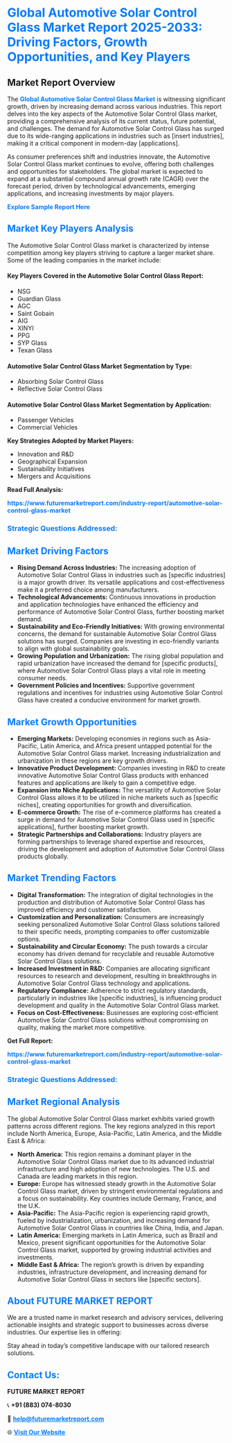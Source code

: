 <h1 style="color: #007BFF;">Global Automotive Solar Control Glass Market Report 2025-2033: Driving Factors, Growth Opportunities, and Key Players</h1>

<section id="overview">
<h2>Market Report Overview</h2>
<p>The <a href="https://www.futuremarketreport.com/industry-report/automotive-solar-control-glass-market" style="color: #007BFF; text-decoration: none;"><strong>Global Automotive Solar Control Glass Market</strong></a> is witnessing significant growth, driven by increasing demand across various industries. This report delves into the key aspects of the Automotive Solar Control Glass market, providing a comprehensive analysis of its current status, future potential, and challenges. The demand for Automotive Solar Control Glass has surged due to its wide-ranging applications in industries such as [insert industries], making it a critical component in modern-day [applications].</p>
<p>As consumer preferences shift and industries innovate, the Automotive Solar Control Glass market continues to evolve, offering both challenges and opportunities for stakeholders. The global market is expected to expand at a substantial compound annual growth rate (CAGR) over the forecast period, driven by technological advancements, emerging applications, and increasing investments by major players.</p>
</section>

<section id="overview">
<p><a href="https://www.futuremarketreport.com/request-sample/reportId=86093" style="color: #007BFF; text-decoration: none;"><strong>Explore Sample Report Here</strong></a></p>
</section>

<section id="key-players">
<h2 style="color: #007BFF;">Market Key Players Analysis</h2>
<p>The Automotive Solar Control Glass market is characterized by intense competition among key players striving to capture a larger market share. Some of the leading companies in the market include:</p>
<h4>Key Players Covered in the Automotive Solar Control Glass Report:</h4>
<ul><li>NSG</li><li>Guardian Glass</li><li>AGC</li><li>Saint Gobain</li><li>AIG</li><li>XINYI</li><li>PPG</li><li>SYP Glass</li><li>Texan Glass</li></ul>
<h4>Automotive Solar Control Glass Market Segmentation by Type:</h4>
<ul><li>Absorbing Solar Control Glass</li><li>Reflective Solar Control Glass</li></ul>

<h4>Automotive Solar Control Glass Market Segmentation by Application:</h4>
<ul><li>Passenger Vehicles</li><li>Commercial Vehicles</li></ul>
<p><strong>Key Strategies Adopted by Market Players:</strong></p>
<ul>
<li>Innovation and R&D</li>
<li>Geographical Expansion</li>
<li>Sustainability Initiatives</li>
<li>Mergers and Acquisitions</li>
</ul>
</section>

<section>
<p><strong>Read Full Analysis: </strong></p><a href="https://www.futuremarketreport.com/industry-report/automotive-solar-control-glass-market" style="color: #007BFF; text-decoration: none;"><strong>https://www.futuremarketreport.com/industry-report/automotive-solar-control-glass-market</strong></a>
<h3 style="color: #007BFF;">Strategic Questions Addressed:</h3>
</section>

<section id="driving-factors">
<h2 style="color: #007BFF;">Market Driving Factors</h2>
<ul>
<li><strong>Rising Demand Across Industries:</strong> The increasing adoption of Automotive Solar Control Glass in industries such as [specific industries] is a major growth driver. Its versatile applications and cost-effectiveness make it a preferred choice among manufacturers.</li>
<li><strong>Technological Advancements:</strong> Continuous innovations in production and application technologies have enhanced the efficiency and performance of Automotive Solar Control Glass, further boosting market demand.</li>
<li><strong>Sustainability and Eco-Friendly Initiatives:</strong> With growing environmental concerns, the demand for sustainable Automotive Solar Control Glass solutions has surged. Companies are investing in eco-friendly variants to align with global sustainability goals.</li>
<li><strong>Growing Population and Urbanization:</strong> The rising global population and rapid urbanization have increased the demand for [specific products], where Automotive Solar Control Glass plays a vital role in meeting consumer needs.</li>
<li><strong>Government Policies and Incentives:</strong> Supportive government regulations and incentives for industries using Automotive Solar Control Glass have created a conducive environment for market growth.</li>
</ul>
</section>

<section id="growth-opportunities">
<h2 style="color: #007BFF;">Market Growth Opportunities</h2>
<ul>
<li><strong>Emerging Markets:</strong> Developing economies in regions such as Asia-Pacific, Latin America, and Africa present untapped potential for the Automotive Solar Control Glass market. Increasing industrialization and urbanization in these regions are key growth drivers.</li>
<li><strong>Innovative Product Development:</strong> Companies investing in R&D to create innovative Automotive Solar Control Glass products with enhanced features and applications are likely to gain a competitive edge.</li>
<li><strong>Expansion into Niche Applications:</strong> The versatility of Automotive Solar Control Glass allows it to be utilized in niche markets such as [specific niches], creating opportunities for growth and diversification.</li>
<li><strong>E-commerce Growth:</strong> The rise of e-commerce platforms has created a surge in demand for Automotive Solar Control Glass used in [specific applications], further boosting market growth.</li>
<li><strong>Strategic Partnerships and Collaborations:</strong> Industry players are forming partnerships to leverage shared expertise and resources, driving the development and adoption of Automotive Solar Control Glass products globally.</li>
</ul>
</section>

<section id="trending-factors">
<h2 style="color: #007BFF;">Market Trending Factors</h2>
<ul>
<li><strong>Digital Transformation:</strong> The integration of digital technologies in the production and distribution of Automotive Solar Control Glass has improved efficiency and customer satisfaction.</li>
<li><strong>Customization and Personalization:</strong> Consumers are increasingly seeking personalized Automotive Solar Control Glass solutions tailored to their specific needs, prompting companies to offer customizable options.</li>
<li><strong>Sustainability and Circular Economy:</strong> The push towards a circular economy has driven demand for recyclable and reusable Automotive Solar Control Glass solutions.</li>
<li><strong>Increased Investment in R&D:</strong> Companies are allocating significant resources to research and development, resulting in breakthroughs in Automotive Solar Control Glass technology and applications.</li>
<li><strong>Regulatory Compliance:</strong> Adherence to strict regulatory standards, particularly in industries like [specific industries], is influencing product development and quality in the Automotive Solar Control Glass market.</li>
<li><strong>Focus on Cost-Effectiveness:</strong> Businesses are exploring cost-efficient Automotive Solar Control Glass solutions without compromising on quality, making the market more competitive.</li>
</ul>
</section>

<section>
<p><strong>Get Full Report: </strong></p><a href="https://www.futuremarketreport.com/industry-report/automotive-solar-control-glass-market" style="color: #007BFF; text-decoration: none;"><strong>https://www.futuremarketreport.com/industry-report/automotive-solar-control-glass-market</strong></a>
<h3 style="color: #007BFF;">Strategic Questions Addressed:</h3>
</section>


<section id="regional-analysis">
<h2 style="color: #007BFF;">Market Regional Analysis</h2>
<p>The global Automotive Solar Control Glass market exhibits varied growth patterns across different regions. The key regions analyzed in this report include North America, Europe, Asia-Pacific, Latin America, and the Middle East & Africa:</p>
<ul>
<li><strong>North America:</strong> This region remains a dominant player in the Automotive Solar Control Glass market due to its advanced industrial infrastructure and high adoption of new technologies. The U.S. and Canada are leading markets in this region.</li>
<li><strong>Europe:</strong> Europe has witnessed steady growth in the Automotive Solar Control Glass market, driven by stringent environmental regulations and a focus on sustainability. Key countries include Germany, France, and the U.K.</li>
<li><strong>Asia-Pacific:</strong> The Asia-Pacific region is experiencing rapid growth, fueled by industrialization, urbanization, and increasing demand for Automotive Solar Control Glass in countries like China, India, and Japan.</li>
<li><strong>Latin America:</strong> Emerging markets in Latin America, such as Brazil and Mexico, present significant opportunities for the Automotive Solar Control Glass market, supported by growing industrial activities and investments.</li>
<li><strong>Middle East & Africa:</strong> The region’s growth is driven by expanding industries, infrastructure development, and increasing demand for Automotive Solar Control Glass in sectors like [specific sectors].</li>
</ul>
</section>

<footer>
<h2 style="color: #007BFF;">About FUTURE MARKET REPORT</h2>
<p>We are a trusted name in market research and advisory services, delivering actionable insights and strategic support to businesses across diverse industries. Our expertise lies in offering:</p>

<p>Stay ahead in today’s competitive landscape with our tailored research solutions.</p>

<h2 style="color: #007BFF;">Contact Us:</h2>
<p><strong>FUTURE MARKET REPORT</strong></p>
<p>📞 <strong>+91 (883) 074-8030</strong></p>
<p>📧 <strong><a href="mailto:help@futuremarketreport.com" style="color: #007BFF;">help@futuremarketreport.com</a></strong></p>
<p>🌐 <strong><a href="https://www.futuremarketreport.com/" style="color: #007BFF;">Visit Our Website</a></strong></p>
</footer>